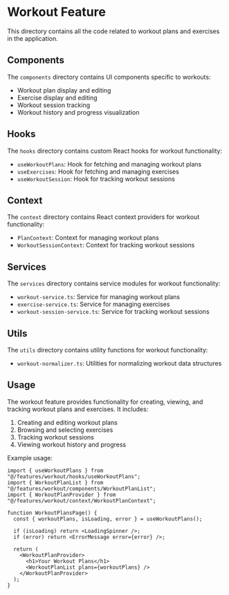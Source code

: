 # Workout Feature

This directory contains all the code related to workout plans and exercises in the application.

## Components

The `components` directory contains UI components specific to workouts:

- Workout plan display and editing
- Exercise display and editing
- Workout session tracking
- Workout history and progress visualization

## Hooks

The `hooks` directory contains custom React hooks for workout functionality:

- `useWorkoutPlans`: Hook for fetching and managing workout plans
- `useExercises`: Hook for fetching and managing exercises
- `useWorkoutSession`: Hook for tracking workout sessions

## Context

The `context` directory contains React context providers for workout functionality:

- `PlanContext`: Context for managing workout plans
- `WorkoutSessionContext`: Context for tracking workout sessions

## Services

The `services` directory contains service modules for workout functionality:

- `workout-service.ts`: Service for managing workout plans
- `exercise-service.ts`: Service for managing exercises
- `workout-session-service.ts`: Service for tracking workout sessions

## Utils

The `utils` directory contains utility functions for workout functionality:

- `workout-normalizer.ts`: Utilities for normalizing workout data structures

## Usage

The workout feature provides functionality for creating, viewing, and tracking workout plans and exercises. It includes:

1. Creating and editing workout plans
2. Browsing and selecting exercises
3. Tracking workout sessions
4. Viewing workout history and progress

Example usage:

```tsx
import { useWorkoutPlans } from "@/features/workout/hooks/useWorkoutPlans";
import { WorkoutPlanList } from "@/features/workout/components/WorkoutPlanList";
import { WorkoutPlanProvider } from "@/features/workout/context/WorkoutPlanContext";

function WorkoutPlansPage() {
  const { workoutPlans, isLoading, error } = useWorkoutPlans();

  if (isLoading) return <LoadingSpinner />;
  if (error) return <ErrorMessage error={error} />;

  return (
    <WorkoutPlanProvider>
      <h1>Your Workout Plans</h1>
      <WorkoutPlanList plans={workoutPlans} />
    </WorkoutPlanProvider>
  );
}
```
